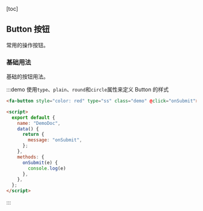 [toc]

## Button 按钮

常用的操作按钮。

### 基础用法

基础的按钮用法。

:::demo 使用`type`、`plain`、`round`和`circle`属性来定义 Button 的样式

```html
<fa-button style="color: red" type="ss" class="demo" @click="onSubmit">普通按钮</fa-button>

<script>
  export default {
    name: "DemoDoc",
    data() {
      return {
        message: "onSubmit",
      };
    },
    methods: {
      onSubmit(e) {
        console.log(e)
      },
    },
  };
</script>
```

:::
